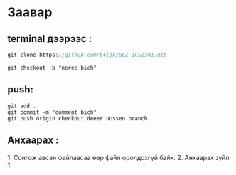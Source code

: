 # Заавар



## terminal дээрээс :
```c
git clone https://github.com/b4ljk/BEZ-ICSI301.git
```
```
git checkout -b "neree bich"
```
## push:
```
git add .
git commit -m "comment bich"
git push origin checkout deeer uussen branch
```


## Анхаарах :
1. Сонгож авсан файлаасаа өөр файл оролдохгүй байх.
2. Анхаарах зүйл 1.
